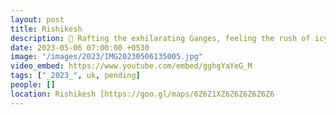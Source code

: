 ```yaml
---
layout: post
title: Rishikesh
description: 🌊 Rafting the exhilarating Ganges, feeling the rush of icy waves. 🌉 Crossing Lakshman Jhula, its swaying bridge whispering tales of spirituality. 🙏 Rishikesh's mystical aura embraced me, a journey woven with adventure and serenity.
date: 2023-05-06 07:00:00 +0530
image: "/images/2023/IMG20230506135005.jpg"
video_embed: https://www.youtube.com/embed/gghgYaYeG_M
tags: ["_2023_", uk, pending]
people: []
location: Rishikesh [https://goo.gl/maps/6Z6Z1XZ6Z6Z6Z6Z6Z6
---
```

